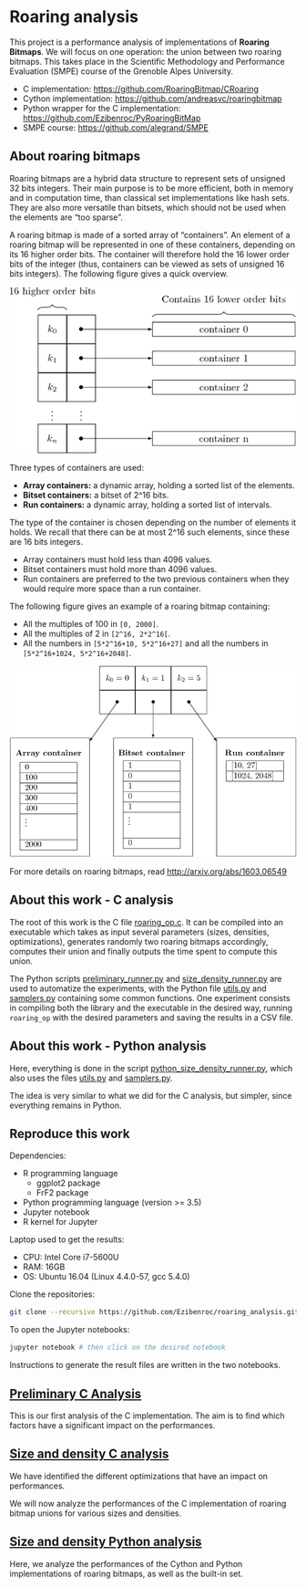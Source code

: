 # Roaring analysis

This project is a performance analysis of implementations of **Roaring Bitmaps**. We will focus on one operation: the union between two roaring bitmaps.
This takes place in the Scientific Methodology and Performance Evaluation (SMPE) course of the Grenoble Alpes University.

  - C implementation: https://github.com/RoaringBitmap/CRoaring
  - Cython implementation: https://github.com/andreasvc/roaringbitmap
  - Python wrapper for the C implementation: https://github.com/Ezibenroc/PyRoaringBitMap
  - SMPE course: https://github.com/alegrand/SMPE

## About roaring bitmaps

Roaring bitmaps are a hybrid data structure to represent sets of unsigned 32 bits integers. Their main purpose is to be more efficient, both in memory and in computation time, than classical set implementations like hash sets. They are also more versatile than bitsets, which should not be used when the elements are “too sparse”.

A roaring bitmap is made of a sorted array of “containers”. An element of a roaring bitmap will be represented in one of these containers, depending on its 16 higher order bits. The container will therefore hold the 16 lower order bits of the integer (thus, containers can be viewed as sets of unsigned 16 bits integers). The following figure gives a quick overview.

![overview of a roaring bitmap](figures/overview.png)

Three types of containers are used:

  - **Array containers:** a dynamic array, holding a sorted list of the elements.
  - **Bitset containers:** a bitset of 2^16 bits.
  - **Run containers:** a dynamic array, holding a sorted list of intervals.

The type of the container is chosen depending on the number of elements it holds. We recall that there can be at most 2^16 such elements, since these are 16 bits integers.

  - Array containers must hold less than 4096 values.
  - Bitset containers must hold more than 4096 values.
  - Run containers are preferred to the two previous containers when they would require more space than a run container.

The following figure gives an example of a roaring bitmap containing:
 - All the multiples of 100 in `[0, 2000]`.
 - All the multiples of 2 in `[2^16, 2*2^16[`.
 - All the numbers in `[5*2^16+10, 5*2^16+27]` and all the numbers in `[5*2^16+1024, 5*2^16+2048]`.

![example of roaring bitmap](figures/example.png)

For more details on roaring bitmaps, read http://arxiv.org/abs/1603.06549

## About this work - C analysis

The root of this work is the C file [roaring_op.c](roaring_op.c). It can be compiled into an executable which takes as input several parameters (sizes, densities, optimizations), generates randomly two roaring bitmaps accordingly, computes their union and finally outputs the time spent to compute this union.

The Python scripts [preliminary_runner.py](scripts/preliminary_runner.py) and [size_density_runner.py](scripts/size_density_runner.py) are used to automatize the experiments, with the Python file [utils.py](scripts/utils.py) and [samplers.py](scripts/samplers.py) containing some common functions. One experiment consists in compiling both the library and the executable in the desired way, running `roaring_op` with the desired parameters and saving the results in a CSV file.

## About this work - Python analysis

Here, everything is done in the script [python_size_density_runner.py](scripts/python_size_density_runner.py), which also uses the files [utils.py](scripts/utils.py) and [samplers.py](scripts/samples.py).

The idea is very similar to what we did for the C analysis, but simpler, since everything remains in Python.

## Reproduce this work

Dependencies:
  - R programming language
    * ggplot2 package
    * FrF2 package
  - Python programming language (version >= 3.5)
  - Jupyter notebook
  - R kernel for Jupyter

Laptop used to get the results:
  - CPU: Intel Core i7-5600U
  - RAM: 16GB
  - OS:  Ubuntu 16.04 (Linux 4.4.0-57, gcc 5.4.0)

Clone the repositories:
```bash
git clone --recursive https://github.com/Ezibenroc/roaring_analysis.git
```

To open the Jupyter notebooks:
```bash
jupyter notebook # then click on the desired notebook
```

Instructions to generate the result files are written in the two notebooks.

## [Preliminary C Analysis](preliminary_analysis.ipynb)

This is our first analysis of the C implementation. The aim is to find which factors have a significant impact on the performances.

## [Size and density C analysis](size_density_analysis.ipynb)

We have identified the different optimizations that have an impact on performances.

We will now analyze the performances of the C implementation of roaring bitmap unions for various sizes and densities.

## [Size and density Python analysis](python_analysis.ipynb)

Here, we analyze the performances of the Cython and Python implementations of roaring bitmaps, as well as the built-in set.
